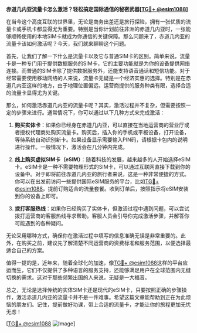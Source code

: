 **赤道几内亚流量卡怎么激活？轻松搞定国际通信的秘密武器[[TG💪+ @esim1088](https://t.me/s/esim1088)]**

在当今这个高度互联的世界里，无论是商务出差还是旅行探险，拥有一张优质的流量卡或手机卡都显得尤为重要。特别是当你计划前往非洲的赤道几内亚时，一张能够顺畅使用的本地SIM卡就成为你通信的关键保障。那么问题来了，赤道几内亚的流量卡该如何激活呢？今天，我们就来聊聊这个问题。

首先，让我们了解一下什么是流量卡以及它与普通SIM卡的区别。简单来说，流量卡是一种专门用于提供数据服务的SIM卡，它的主要功能就是为你的设备提供网络连接。而普通的SIM卡除了提供数据服务外，还能支持语音通话和短信功能。对于经常需要使用移动网络的人来说，流量卡无疑是一个经济实惠的选择。特别是在赤道几内亚这样的地方，由于地理位置偏远，运营商提供的服务种类有限，选择合适的流量卡显得尤为关键。

那么，如何激活赤道几内亚的流量卡呢？其实，激活过程并不复杂，但需要按照一定的步骤来进行。通常情况下，你可以通过以下几种方式来完成激活：

1. **购买实体卡**：如果你已经身在赤道几内亚，可以直接在当地运营商的营业厅或者授权代理商处购买流量卡。购买后，插入你的手机或平板设备，打开设备，等待系统自动识别新卡。如果设备显示需要输入PIN码，请根据卡包内的说明进行操作。一般情况下，激活会在几分钟内完成。

2. **线上购买虚拟SIM卡（eSIM）**：随着科技的发展，越来越多的人开始选择eSIM卡。eSIM卡是一种不需要物理形式的SIM卡，可以通过互联网直接下载到你的设备中。对于即将前往赤道几内亚的旅行者来说，这是一种非常便捷的方式。你可以在出发前访问一些提供国际eSIM服务的平台，比如[TG💪+ @esim1088](https://t.me/s/esim1088)，提前订购适合的流量套餐。收到订单后，按照指示将eSIM安装到你的设备上即可。

3. **拨打客服热线**：如果你已经购买了实体卡，但激活过程中遇到问题，可以尝试拨打运营商的客服热线寻求帮助。客服人员会引导你完成激活步骤，并解答你可能遇到的各种疑问。

无论采用哪种方式，确保你在激活过程中填写的信息准确无误是非常重要的。此外，在购买之前，建议先了解清楚不同运营商的资费标准和服务范围，以便选择最适合自己的方案。

值得一提的是，近年来，随着全球化的加速，像[TG💪+ @esim1088](https://t.me/s/esim1088)这样的平台应运而生，它们不仅提供了多种语言的服务支持，还能够满足用户在全球范围内无缝切换的需求。这对于那些频繁出国的人来说，无疑是一大福音。

总之，无论是选择传统的实体SIM卡还是现代的eSIM卡，只要按照正确的步骤操作，激活赤道几内亚的流量卡并不是一件难事。希望这篇文章能帮助到正在为此烦恼的朋友们。记住，提前做好功课，带上合适的流量卡，才能让你的旅程更加无忧无虑！

[[TG💪+ @esim1088](https://t.me/s/esim1088) ![Image](https://i.postimg.cc/4NQfJmqS/Snipaste-2025-05-13-00-14-12.png)]